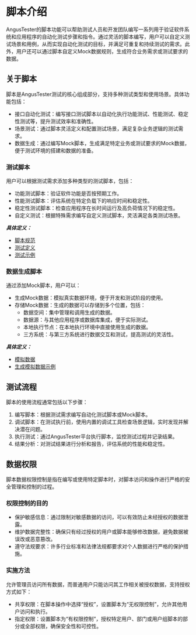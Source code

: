# 脚本介绍

AngusTester的脚本功能可以帮助测试人员和开发团队编写一系列用于验证软件系统和应用程序的自动化测试步骤和指令。通过灵活的脚本编写，用户可以自定义测试场景和用例，从而实现自动化测试的目标，并满足可重复和持续测试的需求。此外，用户还可以通过脚本自定义Mock数据规则，生成符合业务需求或测试要求的数据。

## 关于脚本

脚本是AngusTester测试的核心组成部分，支持多种测试类型和使用场景。具体功能包括：

- 接口自动化测试：编写接口测试脚本以自动化执行功能测试、性能测试、稳定性测试等，提升测试效率和准确性。
- 场景测试：通过脚本灵活定义和配置测试场景，满足复杂业务逻辑的测试需求。
- 数据生成：通过编写Mock脚本，生成满足特定业务或测试要求的Mock数据，便于测试环境的搭建和数据的准备。

### 测试脚本
   
用户可以根据测试需求添加多种类型的测试脚本，包括：

- 功能测试脚本：验证软件功能是否按预期工作。
- 性能测试脚本：评估系统在特定负载下的响应时间和稳定性。
- 稳定性测试脚本：检查应用程序在长时间运行及高负荷情况下的稳定性。
- 自定义测试：根据特殊需求编写自定义测试脚本，灵活满足各类测试场景。

***具体定义：***
- [脚本规范](https://www.xcan.cloud/help/doc/205509853639082016?c=205531805216931883)
- [测试定义](https://www.xcan.cloud/help/doc/205509853639082016?c=205531805216931885)
- [测试示例](https://www.xcan.cloud/help/doc/205509853639082016?c=205531730055004214)

### 数据生成脚本

通过添加Mock脚本，用户可以：

- 生成Mock数据：模拟真实数据环境，便于开发和测试阶段的使用。
- 存储Mock数据：生成的数据可以存储到多个位置，包括：
    - 数据空间：集中管理和调用生成的数据。
    - 数据源：与其他应用程序或数据库集成，便于实际测试。
    - 本地执行节点：在本地执行环境中直接使用生成的数据。
    - 三方系统：与第三方系统进行数据交互和测试，提高测试的灵活性。

***具体定义：***
- [模拟数据](https://www.xcan.cloud/help/doc/205509853639082016?c=205531730055004216)
- [生成模拟数据示例](https://www.xcan.cloud/help/doc/205509853639082016?c=205531805216931887)

## 测试流程

脚本的使用流程通常包括以下步骤：
1. 编写脚本：根据测试需求编写自动化测试脚本或Mock脚本。
2. 调试脚本：在测试执行前，使用内置的调试工具检查场景逻辑，实时发现并解决潜在问题。
3. 执行测试：通过AngusTester平台执行脚本，监控测试过程并记录结果。
4. 结果分析：对测试结果进行分析和报告，评估系统的性能和稳定性。

## 数据权限

脚本数据权限控制是指在编写或使用特定脚本时，对脚本访问和操作进行严格的安全管理和控制的过程。

### 权限控制的目的

- 保护敏感信息：通过限制对敏感数据的访问，可以有效防止未经授权的数据泄露。
- 维护数据完整性：确保只有经过授权的用户或脚本能够修改数据，避免数据被误改或恶意篡改。
- 遵守法规要求：许多行业标准和法律法规都要求对个人数据进行严格的保护措施。

### 实施方法

允许管理员访问所有数据，而普通用户只能访问其工作相关被授权数据，支持授权方式如下：

- 共享权限：在脚本操作中选择“授权”，设置脚本为“无权限控制”，允许其他用户访问和执行。
- 指定权限：设置脚本为“有权限控制”，授权特定用户、部门或用户组脚本的部分或全部权限，确保安全性和可控性。

